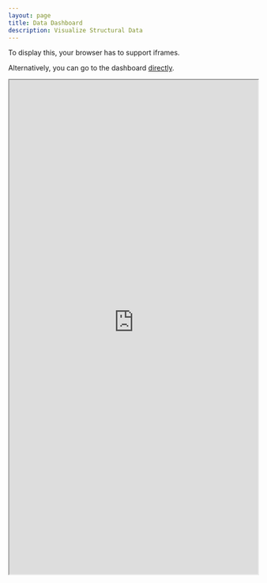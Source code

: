 ```yaml
---
layout: page
title: Data Dashboard
description: Visualize Structural Data
---
```


To display this, your browser has to support iframes.

Alternatively, you can go to the dashboard <a href="http://ec2-3-121-184-5.eu-central-1.compute.amazonaws.com:3838/" target="blank">directly</a>.


<iframe src="http://ec2-3-121-184-5.eu-central-1.compute.amazonaws.com:3838/" width="100%" height="1000">
    <p>Your browser does not support iframes.</p>
</iframe>
